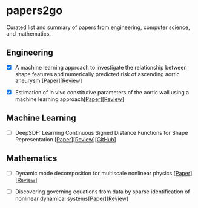 # papers2go
Curated list and summary of papers from engineering, computer science, and mathematics.

## Engineering
- [x] A machine learning approach to investigate the relationship between shape
features and numerically predicted risk of ascending aortic aneurysm [[Paper](https://www.ncbi.nlm.nih.gov/pmc/articles/PMC5630492/)][[Review](https://github.com/matsumotosan/papers2go/blob/master/eng/ml-asaa-risk-sun.md)]

- [x] Estimation of in vivo constitutive parameters of the aortic wall using a machine learning approach[[Paper](https://www.sciencedirect.com/science/article/pii/S0045782518306297)][[Review](https://github.com/matsumotosan/papers2go/blob/master/eng/ml-param-est-sun.md)]

## Machine Learning
- [ ] DeepSDF: Learning Continuous Signed Distance Functions for Shape Representation [[Paper](https://arxiv.org/pdf/1901.05103.pdf)][[Review](https://github.com/matsumotosan/papers2go/blob/master/ml/deepsdf.md)][[GitHub](https://github.com/facebookresearch/DeepSDF)]

## Mathematics
- [ ] Dynamic mode decomposition for multiscale nonlinear physics [[Paper](https://arxiv.org/pdf/1903.12480.pdf)][[Review]()]

- [ ] Discovering governing equations from data by sparse identification of nonlinear dynamical systems[[Paper](https://www.pnas.org/content/pnas/113/15/3932.full.pdf)][[Review](https://github.com/matsumotosan/papers2go/blob/master/eng/sindy.md)]
